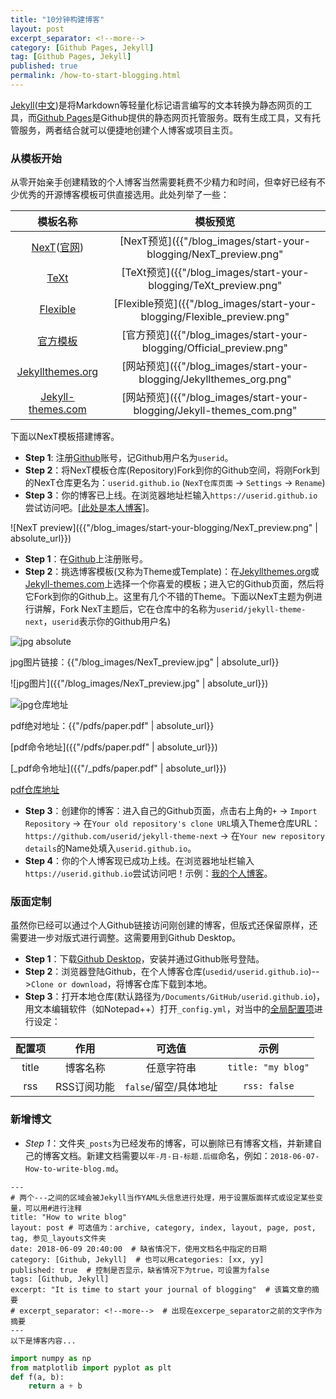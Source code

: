 ```yaml
---
title: "10分钟构建博客"
layout: post
excerpt_separator: <!--more-->
category: [Github Pages, Jekyll]
tag: [Github Pages, Jekyll]
published: true
permalink: /how-to-start-blogging.html
---
```



[Jekyll](https://jekyllrb.com/)([中文](https://www.jekyll.com.cn/))是将Markdown等轻量化标记语言编写的文本转换为静态网页的工具，而[Github Pages](https://pages.github.com/)是Github提供的静态网页托管服务。既有生成工具，又有托管服务，两者结合就可以便捷地创建个人博客或项目主页。
<!--more-->

### 从模板开始
从零开始亲手创建精致的个人博客当然需要耗费不少精力和时间，但幸好已经有不少优秀的开源博客模板可供直接选用。此处列举了一些：

|模板名称|模板预览|
|:---:|:---:|
|[NexT](https://github.com/simpleyyt/jekyll-theme-next)([官网](http://theme-next.simpleyyt.com/))|[NexT预览]({{"/blog_images/start-your-blogging/NexT_preview.png" | absolute_url}})|
|[TeXt](https://github.com/kitian616/jekyll-TeXt-theme)|[TeXt预览]({{"/blog_images/start-your-blogging/TeXt_preview.png" | absolute_url}})|
|[Flexible](https://github.com/artemsheludko/flexible-jekyll)|[Flexible预览]({{"/blog_images/start-your-blogging/Flexible_preview.png" | absolute_url}})|
|[官方模板](https://pages.github.com/themes/)|[官方预览]({{"/blog_images/start-your-blogging/Official_preview.png" | absolute_url}})|
|[Jekyllthemes.org](http://jekyllthemes.org/)|[网站预览]({{"/blog_images/start-your-blogging/Jekyllthemes_org.png" | absolute_url}})|
|[Jekyll-themes.com](https://jekyll-themes.com/)|[网站预览]({{"/blog_images/start-your-blogging/Jekyll-themes_com.png" | absolute_url}})|

下面以NexT模板搭建博客。
- **Step 1**: 注册[Github](https://github.com/)账号，记Github用户名为`userid`。
- **Step 2**：将NexT模板仓库(Repository)Fork到你的Github空间，将刚Fork到的NexT仓库更名为：`userid.github.io` (`NexT仓库页面` &rarr; `Settings` &rarr; `Rename`)
- **Step 3**：你的博客已上线。在浏览器地址栏输入`https://userid.github.io`尝试访问吧。[[此处是本人博客]](https://yang-jq.github.io/)。

![NexT preview]({{"/blog_images/start-your-blogging/NexT_preview.png" | absolute_url}})


- **Step 1**：在[Github](https://github.com/)上注册账号。
- **Step 2**：挑选博客模板(又称为Theme或Template)：在[Jekyllthemes.org](http://jekyllthemes.org/)或[Jekyll-themes.com](https://jekyll-themes.com/)上选择一个你喜爱的模板；进入它的Github页面，然后将它Fork到你的Github上。这里有几个不错的Theme。下面以NexT主题为例进行讲解，Fork NexT主题后，它在仓库中的名称为`userid/jekyll-theme-next`，`userid`表示你的Github用户名)


![jpg absolute](http://ww1.sinaimg.cn/large/81b78497jw1emfgts2pt4j21hc0u0k1c.jpg)

jpg图片链接：{{"/blog_images/NexT_preview.jpg" | absolute_url}}

![jpg图片]({{"/blog_images/NexT_preview.jpg" | absolute_url}})

![jpg仓库地址](https://github.com/yang-jq/yang-jq.github.io/tree/master/blog_images/NexT_preview.jpg)

pdf绝对地址：{{"/pdfs/paper.pdf" | absolute_url}}

[pdf命令地址]({{"/pdfs/paper.pdf" | absolute_url}})

[_pdf命令地址]({{"/_pdfs/paper.pdf" | absolute_url}})


[pdf仓库地址](https://github.com/yang-jq/yang-jq.github.io/tree/master/pdfs/paper.pdf)





- **Step 3**：创建你的博客：进入自己的Github页面，点击右上角的`+` &rarr; `Import Repository` &rarr; 在`Your old repository's clone URL`填入Theme仓库URL：`https://github.com/userid/jekyll-theme-next` &rarr; 在`Your new repository details`的Name处填入`userid.github.io`。
- **Step 4**：你的个人博客现已成功上线。在浏览器地址栏输入`https://userid.github.io`尝试访问吧！示例：[我的个人博客](https://yang-jq.github.io/)。

### 版面定制
虽然你已经可以通过个人Github链接访问刚创建的博客，但版式还保留原样，还需要进一步对版式进行调整。这需要用到Github Desktop。

- **Step 1**：下载[Github Desktop](https://desktop.github.com/)，安装并通过Github账号登陆。
- **Step 2**：浏览器登陆Github，在个人博客仓库(`usedid/userid.github.io`)-->`Clone or download`，将博客仓库下载到本地。
- **Step 3**：打开本地仓库(默认路径为`/Documents/GitHub/userid.github.io`)，用文本编辑软件（如Notepad++）打开`_config.yml`，对当中的[全局配置项](http://theme-next.simpleyyt.com/theme-settings.html)进行设定：

|配置项|作用|可选值|示例|
|:----:|:---:|:---:|:---:|
|title|博客名称|任意字符串|`title: "my blog"`|
|rss|RSS订阅功能|`false`/留空/具体地址|`rss: false`|


### 新增博文
- *Step 1*：文件夹`_posts`为已经发布的博客，可以删除已有博客文档，并新建自己的博客文档。新建文档需要以`年-月-日-标题.后缀`命名，例如：`2018-06-07-How-to-write-blog.md`。

```
---
# 两个---之间的区域会被Jekyll当作YAML头信息进行处理，用于设置版面样式或设定某些变量，可以用#进行注释
title: "How to write blog"
layout: post # 可选值为：archive, category, index, layout, page, post, tag, 参见_layouts文件夹
date: 2018-06-09 20:40:00  # 缺省情况下，使用文档名中指定的日期
category: [Github, Jekyll]  # 也可以用categories: [xx, yy]
published: true  # 控制是否显示，缺省情况下为true，可设置为false
tags: [Github, Jekyll]
excerpt: "It is time to start your journal of blogging"  # 该篇文章的摘要
# excerpt_separator: <!--more-->  # 出现在excerpe_separator之前的文字作为摘要
---
以下是博客内容...
```
```python
import numpy as np
from matplotlib import pyplot as plt
def f(a, b):
    return a + b
```
